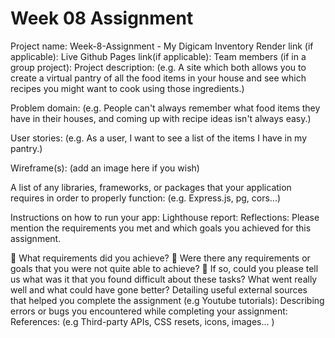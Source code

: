 # Week 08 Assignment 

Project name: Week-8-Assignment - My Digicam Inventory 
Render link (if applicable):
Live Github Pages link(if applicable):
Team members (if in a group project):
Project description:
(e.g. A site which both allows you to create a virtual pantry of all the food items in your house and see which recipes you might want to cook using those ingredients.)

Problem domain:
(e.g. People can't always remember what food items they have in their houses, and coming up with recipe ideas isn't always easy.)

User stories:
(e.g. As a user, I want to see a list of the items I have in my pantry.)

Wireframe(s):
(add an image here if you wish)

A list of any libraries, frameworks, or packages that your application requires in order to properly function: (e.g. Express.js, pg, cors...)

Instructions on how to run your app:
Lighthouse report:
Reflections:
Please mention the requirements you met and which goals you achieved for this assignment.

🎯 What requirements did you achieve?
🎯 Were there any requirements or goals that you were not quite able to achieve?
🎯 If so, could you please tell us what was it that you found difficult about these tasks?
What went really well and what could have gone better?
Detailing useful external sources that helped you complete the assignment (e.g Youtube tutorials):
Describing errors or bugs you encountered while completing your assignment:
References:
(e.g Third-party APIs, CSS resets, icons, images... )

